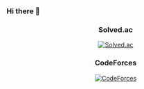 ### Hi there 👋

<!--
**hyoseok0604/hyoseok0604** is a ✨ _special_ ✨ repository because its `README.md` (this file) appears on your GitHub profile.

Here are some ideas to get you started:

- 🔭 I’m currently working on ...
- 🌱 I’m currently learning ...
- 👯 I’m looking to collaborate on ...
- 🤔 I’m looking for help with ...
- 💬 Ask me about ...
- 📫 How to reach me: ...
- 😄 Pronouns: ...
- ⚡ Fun fact: ...
-->
<div align="center">  
<h3>Solved.ac</h3>  

[![Solved.ac](http://mazassumnida.wtf/api/v2/generate_badge?boj=hyoseok)](https://solved.ac/hyoseok)  

<h3>CodeForces</h3>  

[![CodeForces](https://cf.leed.at?id=hyoseok)](https://codeforces.com/profile/hyoseok)  

</div>
